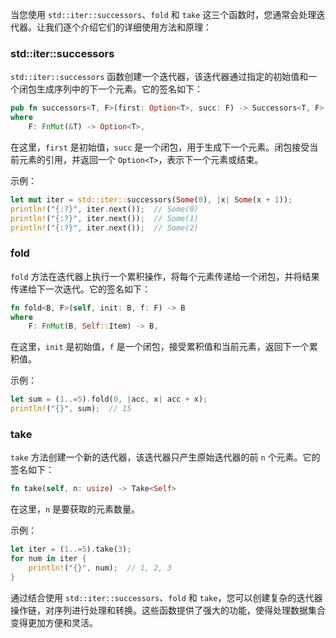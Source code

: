 当您使用 `std::iter::successors`、`fold` 和 `take` 这三个函数时，您通常会处理迭代器。让我们逐个介绍它们的详细使用方法和原理：

### std::iter::successors

`std::iter::successors` 函数创建一个迭代器，该迭代器通过指定的初始值和一个闭包生成序列中的下一个元素。它的签名如下：

```rust
pub fn successors<T, F>(first: Option<T>, succ: F) -> Successors<T, F>
where
    F: FnMut(&T) -> Option<T>,
```

在这里，`first` 是初始值，`succ` 是一个闭包，用于生成下一个元素。闭包接受当前元素的引用，并返回一个 `Option<T>`，表示下一个元素或结束。

示例：

```rust
let mut iter = std::iter::successors(Some(0), |x| Some(x + 1));
println!("{:?}", iter.next());  // Some(0)
println!("{:?}", iter.next());  // Some(1)
println!("{:?}", iter.next());  // Some(2)
```

### fold

`fold` 方法在迭代器上执行一个累积操作，将每个元素传递给一个闭包，并将结果传递给下一次迭代。它的签名如下：

```rust
fn fold<B, F>(self, init: B, f: F) -> B
where
    F: FnMut(B, Self::Item) -> B,
```

在这里，`init` 是初始值，`f` 是一个闭包，接受累积值和当前元素，返回下一个累积值。

示例：

```rust
let sum = (1..=5).fold(0, |acc, x| acc + x);
println!("{}", sum);  // 15
```

### take

`take` 方法创建一个新的迭代器，该迭代器只产生原始迭代器的前 `n` 个元素。它的签名如下：

```rust
fn take(self, n: usize) -> Take<Self>
```

在这里，`n` 是要获取的元素数量。

示例：

```rust
let iter = (1..=5).take(3);
for num in iter {
    println!("{}", num);  // 1, 2, 3
}
```

通过结合使用 `std::iter::successors`、`fold` 和 `take`，您可以创建复杂的迭代器操作链，对序列进行处理和转换。这些函数提供了强大的功能，使得处理数据集合变得更加方便和灵活。
